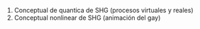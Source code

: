 1. Conceptual de quantica de SHG (procesos virtuales y reales)
2. Conceptual nonlinear de SHG (animación del gay)
